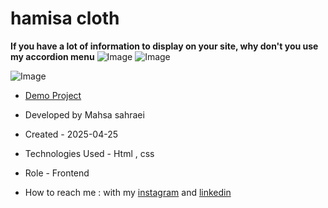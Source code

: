 # hamisa cloth

**If you have a lot of information to display on your site, why don't you use my accordion menu**
![Image](https://github.com/user-attachments/assets/4cb66ff0-209a-48c5-a487-6152379dff4d)
![Image](https://github.com/user-attachments/assets/b319096c-c654-4a2c-a162-09720dfabf54)

![Image](https://github.com/user-attachments/assets/ca9729c7-60f8-47a8-a163-331e1705f43b)

- [Demo Project]( https://mahsasa71.github.io/hamisa-cloth3/)

- Developed by Mahsa sahraei

- Created - 2025-04-25

- Technologies Used - Html , css



- Role - Frontend

- How to reach me : with my [instagram](https://www.instagram.com/mahsacodes?igsh=b3o4NXE4d25tYmli) and [linkedin](https://www.linkedin.com/in/mahsa-sahraei-155285320?utm_source=share&utm_campaign=share_via&utm_content=profile&utm_medium=android_app)
